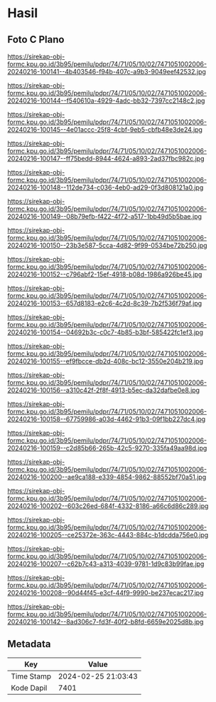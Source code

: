# Hasil

## Foto C Plano

https://sirekap-obj-formc.kpu.go.id/3b95/pemilu/pdpr/74/71/05/10/02/7471051002006-20240216-100141--4b403546-f94b-407c-a9b3-9049eef42532.jpg

https://sirekap-obj-formc.kpu.go.id/3b95/pemilu/pdpr/74/71/05/10/02/7471051002006-20240216-100144--f540610a-4929-4adc-bb32-7397cc2148c2.jpg

https://sirekap-obj-formc.kpu.go.id/3b95/pemilu/pdpr/74/71/05/10/02/7471051002006-20240216-100145--4e01accc-25f8-4cbf-9eb5-cbfb48e3de24.jpg

https://sirekap-obj-formc.kpu.go.id/3b95/pemilu/pdpr/74/71/05/10/02/7471051002006-20240216-100147--ff75bedd-8944-4624-a893-2ad37fbc982c.jpg

https://sirekap-obj-formc.kpu.go.id/3b95/pemilu/pdpr/74/71/05/10/02/7471051002006-20240216-100148--112de734-c036-4eb0-ad29-0f3d808121a0.jpg

https://sirekap-obj-formc.kpu.go.id/3b95/pemilu/pdpr/74/71/05/10/02/7471051002006-20240216-100149--08b79efb-f422-4f72-a517-1bb49d5b5bae.jpg

https://sirekap-obj-formc.kpu.go.id/3b95/pemilu/pdpr/74/71/05/10/02/7471051002006-20240216-100150--23b3e587-5cca-4d82-9f99-0534be72b250.jpg

https://sirekap-obj-formc.kpu.go.id/3b95/pemilu/pdpr/74/71/05/10/02/7471051002006-20240216-100152--c796abf2-15ef-4918-b08d-1986a926be45.jpg

https://sirekap-obj-formc.kpu.go.id/3b95/pemilu/pdpr/74/71/05/10/02/7471051002006-20240216-100153--657d8183-e2c6-4c2d-8c39-7b2f536f79af.jpg

https://sirekap-obj-formc.kpu.go.id/3b95/pemilu/pdpr/74/71/05/10/02/7471051002006-20240216-100154--04692b3c-c0c7-4b85-b3bf-585422fc1ef3.jpg

https://sirekap-obj-formc.kpu.go.id/3b95/pemilu/pdpr/74/71/05/10/02/7471051002006-20240216-100155--ef9fbcce-db2d-408c-bc12-3550e204b219.jpg

https://sirekap-obj-formc.kpu.go.id/3b95/pemilu/pdpr/74/71/05/10/02/7471051002006-20240216-100156--a310c42f-2f8f-4913-b5ec-da32dafbe0e8.jpg

https://sirekap-obj-formc.kpu.go.id/3b95/pemilu/pdpr/74/71/05/10/02/7471051002006-20240216-100158--67759986-a03d-4462-91b3-09f1bb227dc4.jpg

https://sirekap-obj-formc.kpu.go.id/3b95/pemilu/pdpr/74/71/05/10/02/7471051002006-20240216-100159--c2d85b66-265b-42c5-9270-335fa49aa98d.jpg

https://sirekap-obj-formc.kpu.go.id/3b95/pemilu/pdpr/74/71/05/10/02/7471051002006-20240216-100200--ae9ca188-e339-4854-9862-88552bf70a51.jpg

https://sirekap-obj-formc.kpu.go.id/3b95/pemilu/pdpr/74/71/05/10/02/7471051002006-20240216-100202--603c26ed-684f-4332-8186-a66c6d86c289.jpg

https://sirekap-obj-formc.kpu.go.id/3b95/pemilu/pdpr/74/71/05/10/02/7471051002006-20240216-100205--ce25372e-363c-4443-884c-b1dcdda756e0.jpg

https://sirekap-obj-formc.kpu.go.id/3b95/pemilu/pdpr/74/71/05/10/02/7471051002006-20240216-100207--c62b7c43-a313-4039-9781-1d9c83b99fae.jpg

https://sirekap-obj-formc.kpu.go.id/3b95/pemilu/pdpr/74/71/05/10/02/7471051002006-20240216-100208--90d44f45-e3cf-44f9-9990-be237ecac217.jpg

https://sirekap-obj-formc.kpu.go.id/3b95/pemilu/pdpr/74/71/05/10/02/7471051002006-20240216-100142--8ad306c7-fd3f-40f2-b8fd-6659e2025d8b.jpg


## Metadata

| Key        | Value               |
| ---------- | ------------------- |
| Time Stamp | 2024-02-25 21:03:43 |
| Kode Dapil | 7401                |



